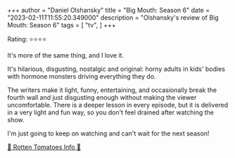 +++
author = "Daniel Olshansky"
title = "Big Mouth: Season 6"
date = "2023-02-11T11:55:20.349000"
description = "Olshansky's review of Big Mouth: Season 6"
tags = [
    "tv",
]
+++

Rating: ⭐⭐⭐⭐

It's more of the same thing, and I love it.

It's hilarious, disgusting, nostalgic and original: horny adults in kids' bodies with hormone monsters driving everything they do.

The writers make it light, funny, entertaining, and occasionally break the fourth wall and just disgusting enough without making the viewer uncomfortable. There is a deeper lesson in every episode, but it is delivered in a very light and fun way, so you don't feel drained after watching the show.

I'm just going to keep on watching and can't wait for the next season!

[🍅 Rotten Tomatoes Info 🍅](https://www.rottentomatoes.com//tv/big_mouth/s06)